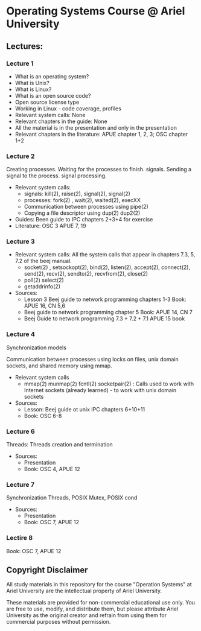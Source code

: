 # Operating Systems Course @ Ariel University

## Lectures:

### Lecture 1

- What is an operating system?
- What is Unix?
- What is Linux?
- What is an open source code?
- Open source license type
- Working in Linux - code coverage, profiles
- Relevant system calls: None
- Relevant chapters in the guide: None
- All the material is in the presentation and only in the presentation
- Relevant chapters in the literature: APUE chapter 1, 2, 3; OSC chapter 1+2

### Lecture 2

Creating processes. Waiting for the processes to finish. signals. Sending a signal to the process. signal processing.

- Relevant system calls:
  - signals:    kill(2), raise(2), signal(2), signal(2)
  - processes:    fork(2) , wait(2), waited(2), execXX
  - Communication between processes using pipe(2)
  - Copying a file descriptor using dup(2) dup2(2)
- Guides: Been guide to IPC chapters 2+3+4 for exercise
- Literature: OSC 3 APUE 7, 19

### Lecture 3

- Relevant system calls: All the system calls that appear in chapters 7.3, 5, 7.2 of the beej manual.
  - socket(2) , setsockopt(2), bind(2), listen(2), accept(2), connect(2), send(2), recv(2), sendto(2), recvfrom(2), close(2)
  - poll(2) select(2)
  - getaddrinfo(2)
- Sources:
  - Lesson 3 Beej guide to network programming chapters 1-3
    Book: APUE 16, CN 5,6
  - Beej guide to network programming chapter 5
    Book: APUE 14, CN 7
  - Beej Guide to network programming 7.3 + 7.2 + 7.1
    APUE 15 book

### Lecture 4

Synchronization models

Communication between processes using locks on files, unix domain sockets, and shared memory using mmap.


- Relevant system calls
  - mmap(2) munmap(2) fcntl(2) socketpair(2) : Calls used to work with Internet sockets (already learned) - to work with unix domain sockets
- Sources:
  - Lesson: Beej guide ot unix IPC chapters 6+10+11
  - Book: OSC 6-8

### Lecture 6

Threads: Threads creation and termination

- Sources:
  - Presentation 
  - Book: OSC 4, APUE 12

### Lecture 7

Synchronization Threads, POSIX Mutex, POSIX cond

- Sources:
  - Presentation
  - Book: OSC 7, APUE 12
 
### Lectire 8

Book: OSC 7, APUE 12


## Copyright Disclaimer

All study materials in this repository for the course "Operation Systems" at Ariel University are the intellectual property of Ariel University.

These materials are provided for non-commercial educational use only. You are free to use, modify, and distribute them, but please attribute Ariel University as the original creator and refrain from using them for commercial purposes without permission.
